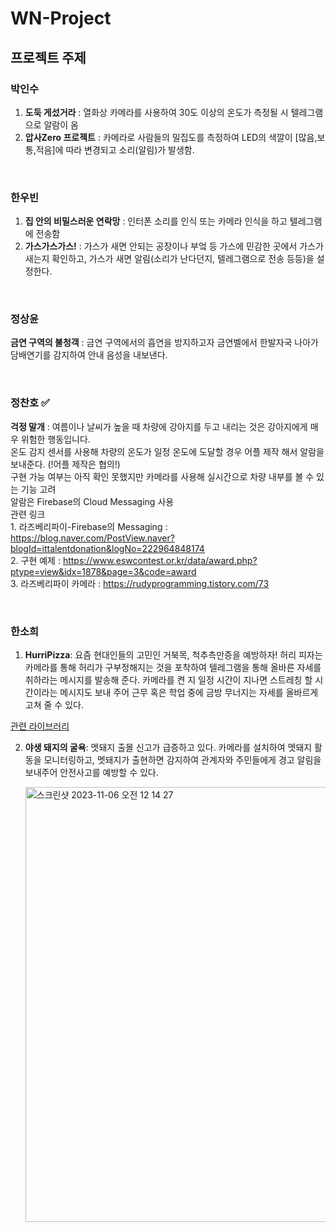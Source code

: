 # WN-Project

## 프로젝트 주제

### 박인수
1. **도둑 게섰거라** : 열화상 카메라를 사용하여 30도 이상의 온도가 측정될 시 텔레그램으로 알람이 옴  
2. **압사Zero 프로젝트** : 카메라로 사람들의 밀집도를 측정하여 LED의 색깔이 [많음,보통,적음]에 따라 변경되고 소리(알림)가 발생함.

<br>

### 한우빈   
1. **집 안의 비밀스러운 연락망** : 인터폰 소리를 인식 또는 카메라 인식을 하고 텔레그램에 전송함  
2. **가스가스가스!** : 가스가 새면 안되는 공장이나 부엌 등 가스에 민감한 곳에서 가스가 새는지 확인하고, 가스가 새면 알림(소리가 난다던지, 텔레그램으로 전송 등등)을 설정한다.

<br>

### 정상윤
**금연 구역의  불청객** : 금연 구역에서의 흡연을 방지하고자 금연벨에서 한발자국 나아가 담배연기를 감지하여 안내 음성을 내보낸다.  

<br>

### 정찬호 ✅
**걱정 말개** : 여름이나 날씨가 높을 때 차량에 강아지를 두고 내리는 것은 강아지에게 매우 위험한 행동입니다.    
               온도 감지 센서를 사용해 차량의 온도가 일정 온도에 도달할 경우 어플 제작 해서 알람을 보내준다. (!어플 제작은 협의!)   
               구현 가능 여부는 아직 확인 못했지만 카메라를 사용해 실시간으로 차량 내부를 볼 수 있는 기능 고려  
               알람은 Firebase의 Cloud Messaging 사용  
               관련 링크  
               1. 라즈베리파이-Firebase의 Messaging : https://blog.naver.com/PostView.naver?blogId=ittalentdonation&logNo=222964848174  
               2. 구현 예제 : https://www.eswcontest.or.kr/data/award.php?ptype=view&idx=1878&page=3&code=award  
               3. 라즈베리파이 카메라 : https://rudyprogramming.tistory.com/73

<br>

### 한소희
1. **HurriPizza**: 요즘 현대인들의 고민인 거북목, 척추측만증을 예방하자! 허리 피자는 카메라를 통해 허리가 구부정해지는 것을 포착하여 텔레그램을 통해 올바른 자세를 취하라는 메시지를 발송해 준다. 카메라를 켠 지 일정 시간이 지나면 스트레칭 할 시간이라는 메시지도 보내 주어 근무 혹은 학업 중에 금방 무너지는 자세를 올바르게 고쳐 줄 수 있다.

<a href="https://github.com/CMU-Perceptual-Computing-Lab/openpose"> 관련 라이브러리 </a>

2. **야생 돼지의 굴욕**: 멧돼지 출몰 신고가 급증하고 있다. 카메라를 설치하여 멧돼지 활동을 모니터링하고, 멧돼지가 출현하면 감지하여 관계자와 주민들에게 경고 알림을 보내주어 안전사고를 예방할 수 있다.
   
   <img width="696" alt="스크린샷 2023-11-06 오전 12 14 27" src="https://github.com/inhatc-WirelessNetwork/WN-Project/assets/90755590/757bee0c-14a6-49d3-b95c-20b85056a8dd">

